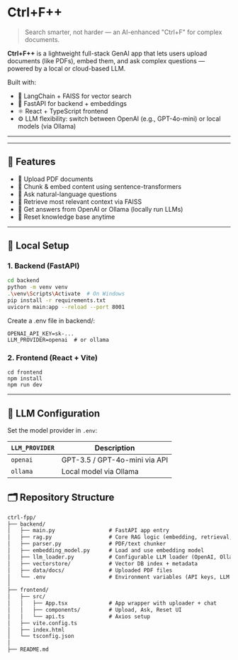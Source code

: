 # Ctrl+F++

> Search smarter, not harder — an AI-enhanced "Ctrl+F" for complex documents.

**Ctrl+F++** is a lightweight full-stack GenAI app that lets users upload documents (like PDFs), embed them, and ask complex questions — powered by a local or cloud-based LLM.

Built with:

- 🧠 LangChain + FAISS for vector search
- 🐍 FastAPI for backend + embeddings
- ⚛️ React + TypeScript frontend
- ⚙️ LLM flexibility: switch between OpenAI (e.g., GPT-4o-mini) or local models (via Ollama)

---

---

## 🚀 Features

- 📄 Upload PDF documents
- 🔎 Chunk & embed content using sentence-transformers
- 💬 Ask natural-language questions
- 🔗 Retrieve most relevant context via FAISS
- 🤖 Get answers from OpenAI or Ollama (locally run LLMs)
- 🧹 Reset knowledge base anytime

---

## 🧪 Local Setup

### 1. Backend (FastAPI)

```bash
cd backend
python -m venv venv
.\venv\Scripts\Activate  # On Windows
pip install -r requirements.txt
uvicorn main:app --reload --port 8001
```

Create a .env file in backend/:

```
OPENAI_API_KEY=sk-...
LLM_PROVIDER=openai  # or ollama
```

### 2. Frontend (React + Vite)

```
cd frontend
npm install
npm run dev
```

---

## 🔁 LLM Configuration

Set the model provider in `.env`:

| `LLM_PROVIDER` | Description                   |
| -------------- | ----------------------------- |
| `openai`       | GPT-3.5 / GPT-4o-mini via API |
| `ollama`       | Local model via Ollama        |

## 🗂️ Repository Structure

```txt
ctrl-fpp/
├── backend/
│   ├── main.py                 # FastAPI app entry
│   ├── rag.py                  # Core RAG logic (embedding, retrieval, answering)
│   ├── parser.py               # PDF/text chunker
│   ├── embedding_model.py      # Load and use embedding model
│   ├── llm_loader.py           # Configurable LLM loader (OpenAI, Ollama, etc.)
│   ├── vectorstore/            # Vector DB index + metadata
│   ├── data/docs/              # Uploaded PDF files
│   └── .env                    # Environment variables (API keys, LLM config)
│
├── frontend/
│   ├── src/
│   │   ├── App.tsx             # App wrapper with uploader + chat
│   │   ├── components/         # Upload, Ask, Reset UI
│   │   └── api.ts              # Axios setup
│   ├── vite.config.ts
│   ├── index.html
│   └── tsconfig.json
│
├── README.md
```
